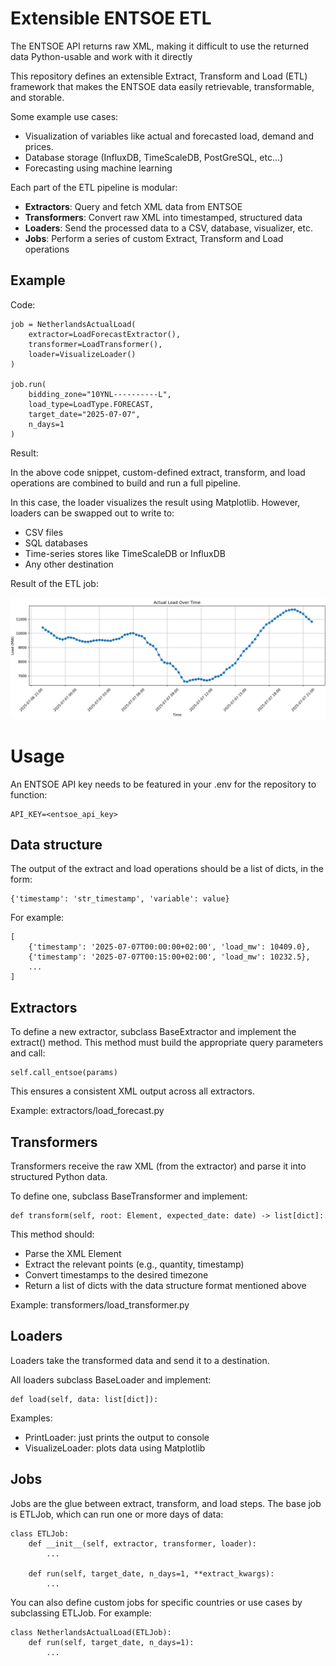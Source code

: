 
# Extensible ENTSOE ETL

The ENTSOE API returns raw XML, making it difficult to use the returned data Python-usable and work with it directly

This repository defines an extensible Extract, Transform and Load (ETL) framework that makes the ENTSOE data easily retrievable, transformable, and storable.

Some example use cases:

* Visualization of variables like actual and forecasted load, demand and prices.
* Database storage (InfluxDB, TimeScaleDB, PostGreSQL, etc...)
* Forecasting using machine learning

Each part of the ETL pipeline is modular:
- **Extractors**: Query and fetch XML data from ENTSOE
- **Transformers**: Convert raw XML into timestamped, structured data
- **Loaders**: Send the processed data to a CSV, database, visualizer, etc.
- **Jobs**: Perform a series of custom Extract, Transform and Load operations


## Example

Code:

```
job = NetherlandsActualLoad(
    extractor=LoadForecastExtractor(),
    transformer=LoadTransformer(),
    loader=VisualizeLoader()
)

job.run(
    bidding_zone="10YNL----------L",
    load_type=LoadType.FORECAST,
    target_date="2025-07-07",
    n_days=1
)
```

Result:

In the above code snippet, custom-defined extract, transform, and load operations are combined to build and run a full pipeline.

In this case, the loader visualizes the result using Matplotlib. However, loaders can be swapped out to write to:

* CSV files
* SQL databases
* Time-series stores like TimeScaleDB or InfluxDB
* Any other destination

Result of the ETL job:

![alt text](etl_actual.png "An image showing the actual ETL load over time for the Netherlands")


# Usage

An ENTSOE API key needs to be featured in your .env for the repository to function:

```
API_KEY=<entsoe_api_key>
```

## Data structure

The output of the extract and load operations should be a list of dicts, in the form:

```
{'timestamp': 'str_timestamp', 'variable': value}
```

For example:

```
[
    {'timestamp': '2025-07-07T00:00:00+02:00', 'load_mw': 10409.0},
    {'timestamp': '2025-07-07T00:15:00+02:00', 'load_mw': 10232.5},
    ...
]
```

## Extractors

To define a new extractor, subclass BaseExtractor and implement the extract() method. This method must build the appropriate query parameters and call:

```
self.call_entsoe(params)
```
This ensures a consistent XML output across all extractors.

Example: extractors/load_forecast.py

## Transformers

Transformers receive the raw XML (from the extractor) and parse it into structured Python data.

To define one, subclass BaseTransformer and implement:

```
def transform(self, root: Element, expected_date: date) -> list[dict]:
```

This method should:

* Parse the XML Element
* Extract the relevant points (e.g., quantity, timestamp)
* Convert timestamps to the desired timezone
* Return a list of dicts with the data structure format mentioned above

Example: transformers/load_transformer.py

## Loaders

Loaders take the transformed data and send it to a destination.

All loaders subclass BaseLoader and implement:

```
def load(self, data: list[dict]):
```

Examples:

* PrintLoader: just prints the output to console
* VisualizeLoader: plots data using Matplotlib

## Jobs

Jobs are the glue between extract, transform, and load steps. The base job is ETLJob, which can run one or more days of data:

```
class ETLJob:
    def __init__(self, extractor, transformer, loader):
        ...

    def run(self, target_date, n_days=1, **extract_kwargs):
        ...
```

You can also define custom jobs for specific countries or use cases by subclassing ETLJob. For example:

```
class NetherlandsActualLoad(ETLJob):
    def run(self, target_date, n_days=1):
        ...
```